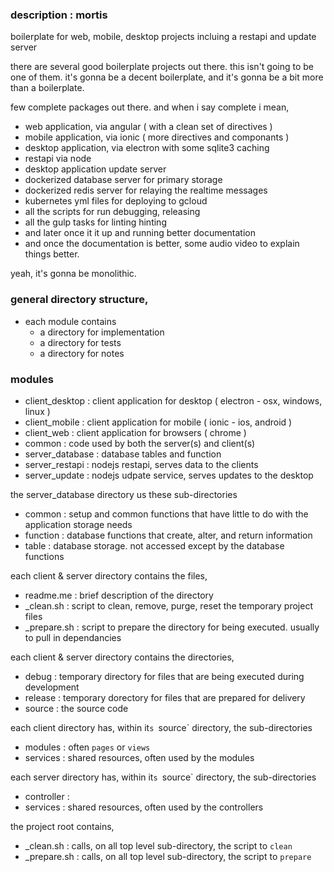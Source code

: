 ### description   : mortis
boilerplate for web, mobile, desktop projects incluing a restapi and update server

there are several good boilerplate projects out there.  this isn't going to be one of them.
it's gonna be a decent boilerplate, and it's gonna be a bit more than a boilerplate.

few complete packages out there.  and when i say complete i mean,
 - web     application, via angular ( with a clean set of directives )
 - mobile  application, via ionic ( more directives and componants )
 - desktop application, via electron with some sqlite3 caching
 - restapi via node
 - desktop application update server
 - dockerized database server for primary storage
 - dockerized redis server for relaying the realtime messages
 - kubernetes yml files for deploying to gcloud
 - all the scripts for run debugging, releasing
 - all the gulp tasks for linting hinting
 - and later once it it up and running better documentation
 - and once the documentation is better, some audio video to explain things better.

yeah, it's gonna be monolithic.

### general directory structure,
- each module contains
  - a directory for implementation
  - a directory for tests
  - a directory for notes

### modules
- client_desktop  : client application for desktop  ( electron  - osx, windows, linux )
- client_mobile   : client application for mobile   ( ionic     - ios, android        )
- client_web      : client application for browsers ( chrome                          )
- common          : code used by both the server(s) and client(s)
- server_database : database tables and function
- server_restapi  : nodejs restapi, serves data to the clients
- server_update   : nodejs udpate service, serves updates to the desktop


the server_database directory us these sub-directories
- common          : setup and common functions that have little to do with the application storage needs
- function        : database functions that create, alter, and return information
- table           : database storage. not accessed except by the database functions


each client & server directory contains the files,
- readme.me       : brief description of the directory
- _clean.sh       : script to clean, remove, purge, reset the temporary project files
- _prepare.sh     : script to prepare the directory for being executed.  usually to pull in dependancies


each client & server directory contains the directories,
- debug           : temporary directory for files that are being executed during development
- release         : temporary dorectory for files that are prepared for delivery
- source          : the source code


each client directory has, within it`s `source` directory, the sub-directories
- modules         : often `pages` or `views`
- services        : shared resources, often used by the modules


each server directory has, within it`s `source` directory, the sub-directories
- controller      :
- services        : shared resources, often used by the controllers


the project root contains,
- _clean.sh       : calls, on all top level sub-directory, the script to `clean`
- _prepare.sh     : calls, on all top level sub-directory, the script to `prepare`